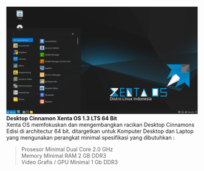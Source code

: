 ![Screenshot](https://raw.githubusercontent.com/xentaos/perilisan/master/screenshot/amd64/Screenshot_2017-12-24_06-36-12.png)  
**Desktop Cinnamon Xenta OS 1.3 LTS 64 Bit**  
Xenta OS memfokuskan dan mengembangkan racikan Desktop Cinnamons Edisi di architectur 64 bit. ditargetkan untuk Komputer Desktop dan Laptop yang mengunakan perangkat minimal spesifikasi yang dibutuhkan :
> Prosesor Minimal Dual Core 2.0 GHz  
> Memory Minimal RAM 2 GB DDR3  
> Video Grafis / GPU Minimal 1 Gb DDR3  
